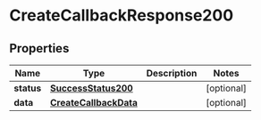 # CreateCallbackResponse200

## Properties
Name | Type | Description | Notes
------------ | ------------- | ------------- | -------------
**status** | [**SuccessStatus200**](SuccessStatus200.md) |  |  [optional]
**data** | [**CreateCallbackData**](CreateCallbackData.md) |  |  [optional]
